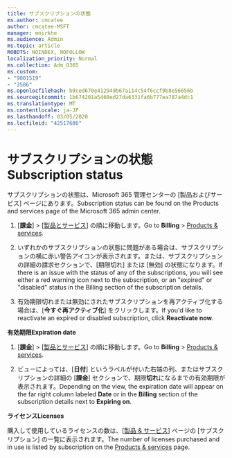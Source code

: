 ```yaml
---
title: サブスクリプションの状態
ms.author: cmcatee
author: cmcatee-MSFT
manager: mnirkhe
ms.audience: Admin
ms.topic: article
ROBOTS: NOINDEX, NOFOLLOW
localization_priority: Normal
ms.collection: Adm_O365
ms.custom:
- "9001519"
- "3586"
ms.openlocfilehash: b9ced670e412949b67a114c54f6ccf9b8e56656b
ms.sourcegitcommit: 1b674201a5460ed27da6331fa6b777ea787a4dc1
ms.translationtype: MT
ms.contentlocale: ja-JP
ms.lasthandoff: 03/05/2020
ms.locfileid: "42517606"
---
```

# <a name="subscription-status"></a><span data-ttu-id="b63e4-102">サブスクリプションの状態</span><span class="sxs-lookup"><span data-stu-id="b63e4-102">Subscription status</span></span>

<span data-ttu-id="b63e4-103">サブスクリプションの状態は、Microsoft 365 管理センターの [製品およびサービス] ページにあります。</span><span class="sxs-lookup"><span data-stu-id="b63e4-103">Subscription status can be found on the Products and services page of the Microsoft 365 admin center.</span></span>

1. <span data-ttu-id="b63e4-104">[**課金**] > [[製品とサービス](https://go.microsoft.com/fwlink/p/?linkid=842054)] の順に移動します。</span><span class="sxs-lookup"><span data-stu-id="b63e4-104">Go to **Billing** > [Products & services](https://go.microsoft.com/fwlink/p/?linkid=842054).</span></span>

2. <span data-ttu-id="b63e4-105">いずれかのサブスクリプションの状態に問題がある場合は、サブスクリプションの横に赤い警告アイコンが表示されます。または、サブスクリプションの詳細の請求セクションで、[期限切れ] または [無効] の状態になります。</span><span class="sxs-lookup"><span data-stu-id="b63e4-105">If there is an issue with the status of any of the subscriptions, you will see either a red warning icon next to the subscription, or an "expired" or "disabled" status in the Billing section of the subscription details.</span></span>

3. <span data-ttu-id="b63e4-106">有効期限切れまたは無効にされたサブスクリプションを再アクティブ化する場合は、[**今すぐ再アクティブ化**] をクリックします。</span><span class="sxs-lookup"><span data-stu-id="b63e4-106">If you'd like to reactivate an expired or disabled subscription, click **Reactivate now**.</span></span>

<span data-ttu-id="b63e4-107">**有効期限**</span><span class="sxs-lookup"><span data-stu-id="b63e4-107">**Expiration date**</span></span>

1. <span data-ttu-id="b63e4-108">[**課金**] > [[製品とサービス](https://go.microsoft.com/fwlink/p/?linkid=842054)] の順に移動します。</span><span class="sxs-lookup"><span data-stu-id="b63e4-108">Go to **Billing** > [Products & services](https://go.microsoft.com/fwlink/p/?linkid=842054).</span></span>

2. <span data-ttu-id="b63e4-109">ビューによっては、[**日付**] というラベルが付いた右端の列、またはサブスクリプションの詳細の [**課金**] セクションで、期限**切れ**になるまでの有効期限が表示されます。</span><span class="sxs-lookup"><span data-stu-id="b63e4-109">Depending on the view, the expiration date will appear on the far right column labeled **Date** or in the **Billing** section of the subscription details next to **Expiring on**.</span></span>

<span data-ttu-id="b63e4-110">**ライセンス**</span><span class="sxs-lookup"><span data-stu-id="b63e4-110">**Licenses**</span></span>

<span data-ttu-id="b63e4-111">購入して使用しているライセンスの数は、[[製品 & サービス](https://go.microsoft.com/fwlink/p/?linkid=842054)] ページの [サブスクリプション] の一覧に表示されます。</span><span class="sxs-lookup"><span data-stu-id="b63e4-111">The number of licenses purchased and in use is listed by subscription on the [Products & services](https://go.microsoft.com/fwlink/p/?linkid=842054) page.</span></span>

